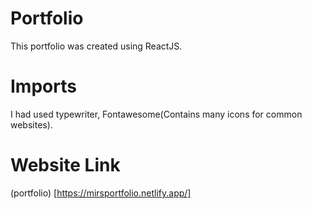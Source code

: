 # Portfolio
This portfolio was created using ReactJS. 

# Imports

I had used typewriter, Fontawesome(Contains many icons for common websites).

# Website Link
(portfolio) [https://mirsportfolio.netlify.app/]

